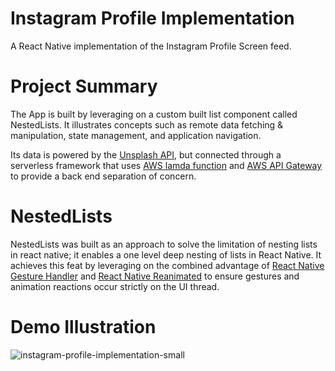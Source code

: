 # Instagram Profile Implementation
A React Native implementation of the Instagram Profile Screen feed.

# Project Summary 
The App is built by leveraging on a custom built list component called NestedLists. It illustrates concepts such as remote data fetching & manipulation, state management, and application navigation.

Its data is powered by the [Unsplash API](https://unsplash.com/), but connected through a serverless framework that uses [AWS lamda function](https://docs.aws.amazon.com/lambda/) and [AWS API Gateway](https://aws.amazon.com/api-gateway/) to provide a back end separation of concern.

# NestedLists
NestedLists was built as an approach to solve the limitation of nesting lists in react native; it enables a one level deep nesting of lists in React Native. It achieves this feat by leveraging on the combined advantage of [React Native Gesture Handler](https://docs.swmansion.com/react-native-gesture-handler/) and [React Native Reanimated](https://docs.swmansion.com/react-native-reanimated/) to ensure gestures and animation reactions occur strictly on the UI thread. 

# Demo Illustration
![instagram-profile-implementation-small](https://user-images.githubusercontent.com/66824020/197383122-fb4abd82-1708-4baf-b934-8976a2998536.gif)
